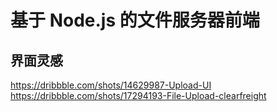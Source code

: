 # 基于 Node.js 的文件服务器前端

## 界面灵感

https://dribbble.com/shots/14629987-Upload-UI
https://dribbble.com/shots/17294193-File-Upload-clearfreight
